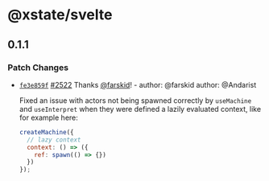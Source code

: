 # @xstate/svelte

## 0.1.1
### Patch Changes



- [`fe3e859f`](https://github.com/statelyai/xstate/commit/fe3e859f5c53813307bacad915bebc8d1f3a982c) [#2522](https://github.com/statelyai/xstate/pull/2522) Thanks [@farskid](https://github.com/farskid)! - author: @farskid
  author: @Andarist
  
  Fixed an issue with actors not being spawned correctly by `useMachine` and `useInterpret` when they were defined a lazily evaluated context, like for example here:
  
  ```js
  createMachine({
    // lazy context
    context: () => ({
      ref: spawn(() => {})
    })
  });
  ```
